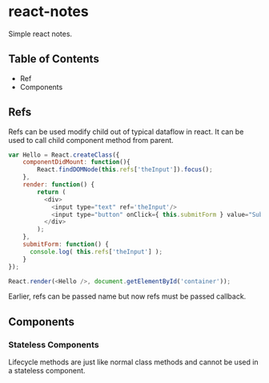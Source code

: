 # react-notes
Simple react notes.

## Table of Contents
- Ref
- Components


## Refs
Refs can be used modify child out of typical dataflow in react. It can be used to call child component method from parent.

``` js
var Hello = React.createClass({
    componentDidMount: function(){
        React.findDOMNode(this.refs['theInput']).focus();
    },
    render: function() {
        return (
          <div>
            <input type="text" ref='theInput'/>
            <input type="button" onClick={ this.submitForm } value="Submit!" />
          </div>
        );
    },
    submitForm: function() {
      console.log( this.refs['theInput'] );
    }
});

React.render(<Hello />, document.getElementById('container'));

```

Earlier, refs can be passed name but now refs must be passed callback.

## Components

### Stateless Components

Lifecycle methods are just like normal class methods and cannot be used in a stateless component.

